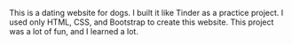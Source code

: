 This is a dating website for dogs. I built it like Tinder as a practice project. I used only HTML, CSS, and Bootstrap to create this website. This project was a lot of fun, and I learned a lot.
